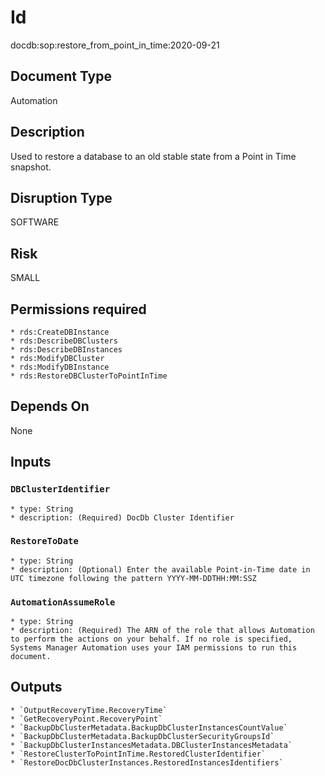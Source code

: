 # Id
docdb:sop:restore_from_point_in_time:2020-09-21

## Document Type
Automation

## Description
Used to restore a database to an old stable state from a Point in Time snapshot.

## Disruption Type
SOFTWARE

## Risk
SMALL

## Permissions required
    * rds:CreateDBInstance
    * rds:DescribeDBClusters
    * rds:DescribeDBInstances
    * rds:ModifyDBCluster
    * rds:ModifyDBInstance
    * rds:RestoreDBClusterToPointInTime

## Depends On
None

## Inputs
### `DBClusterIdentifier`
    * type: String
    * description: (Required) DocDb Cluster Identifier
### `RestoreToDate`
    * type: String
    * description: (Optional) Enter the available Point-in-Time date in UTC timezone following the pattern YYYY-MM-DDTHH:MM:SSZ
### `AutomationAssumeRole`
    * type: String
    * description: (Required) The ARN of the role that allows Automation to perform the actions on your behalf. If no role is specified, Systems Manager Automation uses your IAM permissions to run this document.

## Outputs
    * `OutputRecoveryTime.RecoveryTime`
    * `GetRecoveryPoint.RecoveryPoint`
    * `BackupDbClusterMetadata.BackupDbClusterInstancesCountValue`
    * `BackupDbClusterMetadata.BackupDbClusterSecurityGroupsId`
    * `BackupDbClusterInstancesMetadata.DBClusterInstancesMetadata`
    * `RestoreClusterToPointInTime.RestoredClusterIdentifier`
    * `RestoreDocDbClusterInstances.RestoredInstancesIdentifiers`
